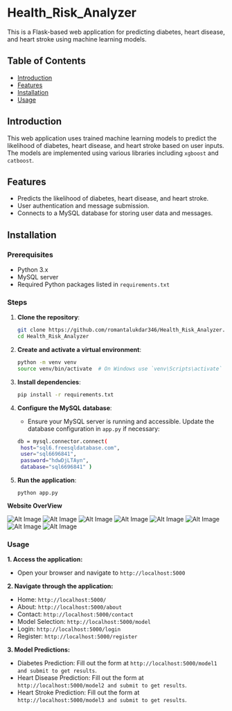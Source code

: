 # Health_Risk_Analyzer

This is a Flask-based web application for predicting diabetes, heart disease, and heart stroke using machine learning models.

## Table of Contents

- [Introduction](#introduction)
- [Features](#features)
- [Installation](#installation)
- [Usage](#usage)

## Introduction

This web application uses trained machine learning models to predict the likelihood of diabetes, heart disease, and heart stroke based on user inputs. The models are implemented using various libraries including `xgboost` and `catboost`.

## Features

- Predicts the likelihood of diabetes, heart disease, and heart stroke.
- User authentication and message submission.
- Connects to a MySQL database for storing user data and messages.

## Installation

### Prerequisites

- Python 3.x
- MySQL server
- Required Python packages listed in `requirements.txt`

### Steps

1. **Clone the repository**:
   ```sh
   git clone https://github.com/romantalukdar346/Health_Risk_Analyzer.git
   cd Health_Risk_Analyzer
   
2. **Create and activate a virtual environment**:
   ```sh
   python -m venv venv
   source venv/bin/activate  # On Windows use `venv\Scripts\activate`

3. **Install dependencies**:
   ```sh
   pip install -r requirements.txt

4. **Configure the MySQL database**:
   
   - Ensure your MySQL server is running and accessible. Update the database configuration in `app.py` if necessary:
   ```sh
   db = mysql.connector.connect(
    host="sql6.freesqldatabase.com",
    user="sql6696841",
    password="hdwDjLTAyn",
    database="sql6696841" )


5. **Run the application**:
   
   `python app.py`

**Website OverView**

![Alt Image](https://github.com/romantalukdar346/Health_Risk_Analyzer/blob/main/Image/Picture2.png)
![Alt Image](https://github.com/romantalukdar346/Health_Risk_Analyzer/blob/main/Image/Picture3.png)
![Alt Image](https://github.com/romantalukdar346/Health_Risk_Analyzer/blob/main/Image/Picture1.png)
![Alt Image](https://github.com/romantalukdar346/Health_Risk_Analyzer/blob/main/Image/Picture4.png)
![Alt Image](https://github.com/romantalukdar346/Health_Risk_Analyzer/blob/main/Image/Picture5.png)
![Alt Image](https://github.com/romantalukdar346/Health_Risk_Analyzer/blob/main/Image/Picture6.png)
![Alt Image](https://github.com/romantalukdar346/Health_Risk_Analyzer/blob/main/Image/Picture7.png)
![Alt Image](https://github.com/romantalukdar346/Health_Risk_Analyzer/blob/main/Image/Picture8.png)


### Usage
**1. Access the application:**
 - Open your browser and navigate to `http://localhost:5000`

**2. Navigate through the application:**

- Home: `http://localhost:5000/`
- About: `http://localhost:5000/about`
- Contact: `http://localhost:5000/contact`
- Model Selection: `http://localhost:5000/model`
- Login: `http://localhost:5000/login`
- Register: `http://localhost:5000/register`

**3. Model Predictions:**

  - Diabetes Prediction: Fill out the form at `http://localhost:5000/model1 and submit to get results`.
  - Heart Disease Prediction: Fill out the form at `http://localhost:5000/model2 and submit to get results`.
  - Heart Stroke Prediction: Fill out the form at `http://localhost:5000/model3 and submit to get results`.



